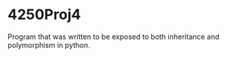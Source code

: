 # 4250Proj4
Program that was written to be exposed to both inheritance and polymorphism in python.  
